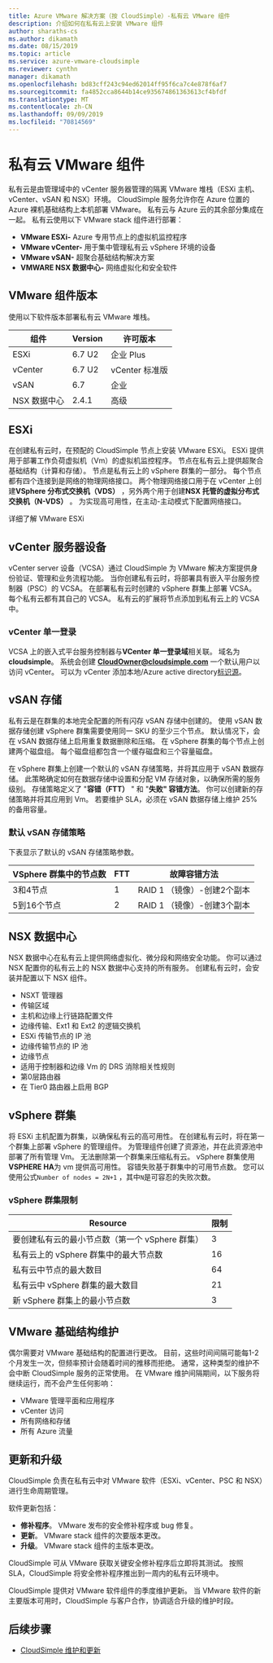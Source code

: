 ```yaml
---
title: Azure VMware 解决方案（按 CloudSimple）-私有云 VMware 组件
description: 介绍如何在私有云上安装 VMware 组件
author: sharaths-cs
ms.author: dikamath
ms.date: 08/15/2019
ms.topic: article
ms.service: azure-vmware-cloudsimple
ms.reviewer: cynthn
manager: dikamath
ms.openlocfilehash: bd83cff243c94ed62014ff95f6ca7c4e878f6af7
ms.sourcegitcommit: fa4852cca8644b14ce935674861363613cf4bfdf
ms.translationtype: MT
ms.contentlocale: zh-CN
ms.lasthandoff: 09/09/2019
ms.locfileid: "70814569"
---
```

# <a name="private-cloud-vmware-components"></a>私有云 VMware 组件

私有云是由管理域中的 vCenter 服务器管理的隔离 VMware 堆栈（ESXi 主机、vCenter、vSAN 和 NSX）环境。  CloudSimple 服务允许你在 Azure 位置的 Azure 裸机基础结构上本机部署 VMware。  私有云与 Azure 云的其余部分集成在一起。  私有云使用以下 VMware stack 组件进行部署：

* **VMware ESXi-** Azure 专用节点上的虚拟机监控程序
* **VMware vCenter-** 用于集中管理私有云 vSphere 环境的设备
* **VMware vSAN-** 超聚合基础结构解决方案
* **VMWARE NSX 数据中心-** 网络虚拟化和安全软件  

## <a name="vmware-component-versions"></a>VMware 组件版本

使用以下软件版本部署私有云 VMware 堆栈。

| 组件 | Version | 许可版本 |
|-----------|---------|------------------|
| ESXi | 6.7 U2 | 企业 Plus |
| vCenter | 6.7 U2 | vCenter 标准版 |
| vSAN | 6.7 | 企业 |
| NSX 数据中心 | 2.4.1 | 高级 |

## <a name="esxi"></a>ESXi

在创建私有云时，在预配的 CloudSimple 节点上安装 VMware ESXi。  ESXi 提供用于部署工作负荷虚拟机（Vm）的虚拟机监控程序。  节点在私有云上提供超聚合基础结构（计算和存储）。  节点是私有云上的 vSphere 群集的一部分。  每个节点都有四个连接到是网络的物理网络接口。  两个物理网络接口用于在 vCenter 上创建**VSphere 分布式交换机（VDS）** ，另外两个用于创建**NSX 托管的虚拟分布式交换机（N-VDS）** 。  为实现高可用性，在主动-主动模式下配置网络接口。

详细了解 VMware ESXi

## <a name="vcenter-server-appliance"></a>vCenter 服务器设备

vCenter server 设备（VCSA）通过 CloudSimple 为 VMware 解决方案提供身份验证、管理和业务流程功能。 当你创建私有云时，将部署具有嵌入平台服务控制器（PSC）的 VCSA。  在部署私有云时创建的 vSphere 群集上部署 VCSA。  每个私有云都有其自己的 VCSA。  私有云的扩展将节点添加到私有云上的 VCSA 中。

### <a name="vcenter-single-sign-on"></a>vCenter 单一登录

VCSA 上的嵌入式平台服务控制器与**VCenter 单一登录域**相关联。  域名为**cloudsimple**。  系统会创建 **CloudOwner@cloudsimple.com** 一个默认用户以访问 vCenter。  可以为 vCenter 添加本地/Azure active directory[标识源](set-vcenter-identity.md)。

## <a name="vsan-storage"></a>vSAN 存储

私有云是在群集的本地完全配置的所有闪存 vSAN 存储中创建的。  使用 vSAN 数据存储创建 vSphere 群集需要使用同一 SKU 的至少三个节点。  默认情况下，会在 vSAN 数据存储上启用重复数据删除和压缩。  在 vSphere 群集的每个节点上创建两个磁盘组。 每个磁盘组都包含一个缓存磁盘和三个容量磁盘。

在 vSphere 群集上创建一个默认的 vSAN 存储策略，并将其应用于 vSAN 数据存储。  此策略确定如何在数据存储中设置和分配 VM 存储对象，以确保所需的服务级别。  存储策略定义了 "**容错（FTT）** " 和 "**失败" 容错方法**。  你可以创建新的存储策略并将其应用到 Vm。 若要维护 SLA，必须在 vSAN 数据存储上维护 25% 的备用容量。  

### <a name="default-vsan-storage-policy"></a>默认 vSAN 存储策略

下表显示了默认的 vSAN 存储策略参数。

| VSphere 群集中的节点数 | FTT | 故障容错方法 |
|------------------------------------|-----|--------------------------|
| 3和4节点 | 1 | RAID 1 （镜像）-创建2个副本 |
| 5到16个节点 | 2 | RAID 1 （镜像）-创建3个副本 |

## <a name="nsx-data-center"></a>NSX 数据中心

NSX 数据中心在私有云上提供网络虚拟化、微分段和网络安全功能。  你可以通过 NSX 配置你的私有云上的 NSX 数据中心支持的所有服务。  创建私有云时，会安装并配置以下 NSX 组件。

* NSXT 管理器
* 传输区域
* 主机和边缘上行链路配置文件
* 边缘传输、Ext1 和 Ext2 的逻辑交换机
* ESXi 传输节点的 IP 池
* 边缘传输节点的 IP 池
* 边缘节点
* 适用于控制器和边缘 Vm 的 DRS 消除相关性规则
* 第0层路由器
* 在 Tier0 路由器上启用 BGP

## <a name="vsphere-cluster"></a>vSphere 群集

将 ESXi 主机配置为群集，以确保私有云的高可用性。  在创建私有云时，将在第一个群集上部署 vSphere 的管理组件。  为管理组件创建了资源池，并在此资源池中部署了所有管理 Vm。 无法删除第一个群集来压缩私有云。  vSphere 群集使用**VSPHERE HA**为 vm 提供高可用性。  容错失败基于群集中的可用节点数。  您可以使用公式```Number of nodes = 2N+1``` ，其中```N```是可容忍的失败次数。

### <a name="vsphere-cluster-limits"></a>vSphere 群集限制

| Resource | 限制 |
|----------|-------|
| 要创建私有云的最小节点数（第一个 vSphere 群集） | 3 |
| 私有云上的 vSphere 群集中的最大节点数 | 16 |
| 私有云中节点的最大数目 | 64 |
| 私有云中 vSphere 群集的最大数目 | 21 |
| 新 vSphere 群集上的最小节点数 | 3 |

## <a name="vmware-infrastructure-maintenance"></a>VMware 基础结构维护

偶尔需要对 VMware 基础结构的配置进行更改。 目前，这些时间间隔可能每1-2 个月发生一次，但频率预计会随着时间的推移而拒绝。 通常，这种类型的维护不会中断 CloudSimple 服务的正常使用。 在 VMware 维护间隔期间，以下服务将继续运行，而不会产生任何影响：

* VMware 管理平面和应用程序
* vCenter 访问
* 所有网络和存储
* 所有 Azure 流量

## <a name="updates-and-upgrades"></a>更新和升级

CloudSimple 负责在私有云中对 VMware 软件（ESXi、vCenter、PSC 和 NSX）进行生命周期管理。

软件更新包括：

* **修补程序**。 VMware 发布的安全修补程序或 bug 修复。
* **更新**。 VMware stack 组件的次要版本更改。
* **升级**。 VMware stack 组件的主版本更改。

CloudSimple 可从 VMware 获取关键安全修补程序后立即将其测试。 按照 SLA，CloudSimple 将安全修补程序推出到一周内的私有云环境中。

CloudSimple 提供对 VMware 软件组件的季度维护更新。 当 VMware 软件的新主要版本可用时，CloudSimple 与客户合作，协调适合升级的维护时段。  

## <a name="next-steps"></a>后续步骤

* [CloudSimple 维护和更新](cloudsimple-maintenance-updates.md)
